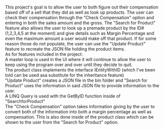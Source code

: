 This project's goal is to allow the user to both figure out their compensation based off of a sell that they did as well as look up products. The user can check their compensation through the "Check Compensation" option and entering in both the sales amount and the gross. The "Search for Product" feature also allows the user to look up a premade product by the ID# (1,2,3,4,5 at the moment) and give details such as Margin Percentage and even the maximum amount a user would make off that product. If for some reason those do not populate, the user can use the "Update Product" feature to recreate the JSON file holding the product items.  <br/>As for features included in the project:
<br/>A master loop is used in the UI where it will continue to allow the user to keep using the program over and over until they decide to quit.
<br/>The product class implements the interface IEntityWithID (which I've been told can be used asa substitute for the inheritance feature)
<br/>"Update Product" creates a JSON file in the bin folder and "Search for Product" uses the information in said JSON file to provide information to the user.
<br/>A LINQ Query is used with the GetByID function inside of "SearchforProduct"
<br/>The "Check Compensation" option takes information giving by the user to convert both of the information into both a margin percentage as well as compensation. This is also done inside of the product class which can be shown to the user from the "Search for Product" option.
